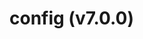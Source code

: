 # config (v7.0.0)

<!-- Generated by documentation.js. Update this documentation by updating the source code. -->
